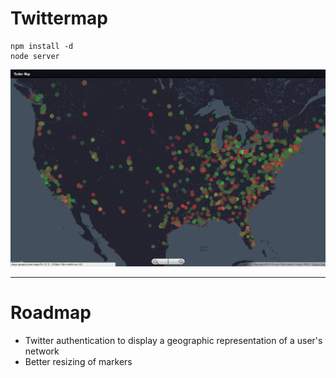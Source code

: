 # Twittermap

```
npm install -d
node server
```

![Twittermap](https://github.com/nhunzaker/twittermap/raw/master/public/images/sample.png)

---

# Roadmap

- Twitter authentication to display a geographic representation of a user's network
- Better resizing of markers